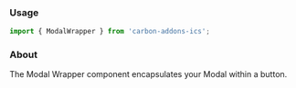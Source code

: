 ### Usage

```js
import { ModalWrapper } from 'carbon-addons-ics';
```

### About


The Modal Wrapper component encapsulates your Modal within a button.